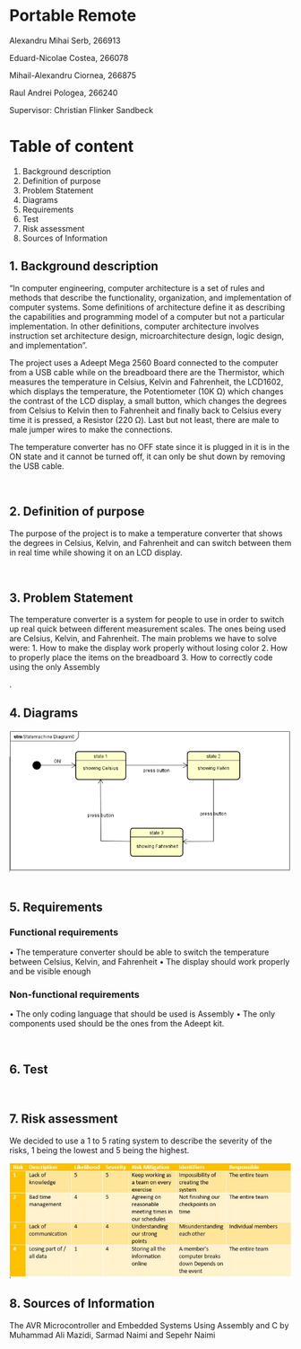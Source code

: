 ﻿
# Portable Remote


Alexandru Mihai Serb, 266913

Eduard-Nicolae Costea, 266078

Mihail-Alexandru Ciornea, 266875

Raul Andrei Pologea, 266240

Supervisor: Christian Flinker Sandbeck


# Table of content

1.  Background description  
2.  Definition of purpose   
3.  Problem Statement   
4.  Diagrams    
5.  Requirements    
6.  Test    
7.  Risk assessment
8.  Sources of Information  


## 1.  Background description

“In computer engineering, computer architecture is a set of rules and methods that describe the functionality, organization, and implementation of computer systems. Some definitions of architecture define it as describing the capabilities and programming model of a computer but not a particular implementation. In other definitions, computer architecture involves instruction set architecture design, microarchitecture design, logic design, and implementation”.

The project uses a Adeept Mega 2560 Board connected to the computer from a USB cable while on the breadboard there are the Thermistor, which measures the temperature in Celsius, Kelvin and Fahrenheit, the LCD1602, which displays the temperature, the Potentiometer (10K Ω) which changes the contrast of the LCD display, a small button, which changes the degrees from Celsius to Kelvin then to Fahrenheit and finally back to Celsius every time it is pressed, a Resistor (220 Ω). Last but not least, there are male to male jumper wires to make the connections.

The temperature converter has no OFF state since it is plugged in it is in the ON state and it cannot be turned off, it can only be shut down by removing the USB cable.



 
## 2.  Definition of purpose

The purpose of the project is to make a temperature converter that shows the degrees in Celsius, Kelvin, and Fahrenheit and can switch between them in real time while showing it on an LCD display.

 
## 3.  Problem Statement
The temperature converter is a system for people to use in order to switch up real quick between different measurement scales. The ones being used are Celsius, Kelvin, and Fahrenheit.
The main problems we have to solve were:
     1. How to make the display work properly without losing color
     2. How to properly place the items on the breadboard
     3. How to correctly code using the only Assembly

. 
## 4.  Diagrams

![Alt Text](Diagrams/StateMachine.png)
 
## 5.  Requirements
### Functional requirements
•   The temperature converter should be able to switch the temperature between Celsius, Kelvin, and Fahrenheit
•   The display should work properly and be visible enough

### Non-functional requirements
•   The only coding language that should be used is Assembly
•   The only components used should be the ones from the Adeept kit.






 
## 6.  Test
 
## 7.  Risk assessment

We decided to use a 1 to 5 rating system to describe the severity of the risks, 1 being the lowest and 5 being the highest.

![Alt Text](Diagrams/RiskTable.JPG)




## 8.  Sources of Information

The AVR Microcontroller and Embedded Systems Using Assembly and C by Muhammad Ali Mazidi, Sarmad Naimi and Sepehr Naimi
